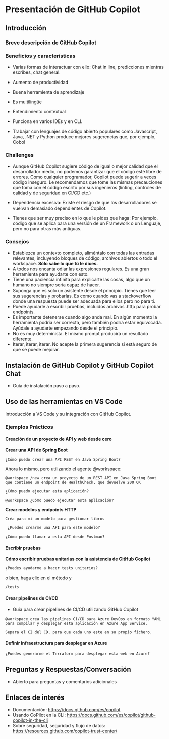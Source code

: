 # Presentación de GitHub Copilot

## Introducción
### Breve descripción de GitHub Copilot

### Beneficios y características

- Varias formas de interactuar con ello: Chat in line, predicciones mientras escribes, chat general.

- Aumento de productividad

- Buena herramienta de aprendizaje

- Es multilingüe

- Entendimiento contextual

- Funciona en varios IDEs y en CLI.

- Trabajar con lenguajes de código abierto populares como Javascript, Java, .NET y Python produce mejores sugerencias que, por ejemplo, Cobol

### Challenges

- Aunque GitHub Copilot sugiere código de igual o mejor calidad que el desarrollador medio, no podemos garantizar que el código esté libre de errores. Como cualquier programador, Copilot puede sugerir a veces código inseguro. Le recomendamos que tome las mismas precauciones que toma con el código escrito por sus ingenieros (linting, controles de calidad y de seguridad en CI/CD etc.)

- Dependencia excesiva: Existe el riesgo de que los desarrolladores se vuelvan demasiado dependientes de Copilot.

- Tienes que ser muy preciso en lo que le pides que haga: Por ejemplo, código que se aplica para una versión de un Framework o un Lenguaje, pero no para otras más antiguas.

### Consejos
- Establezca un contexto completo, aliméntalo con todas las entradas relevantes, incluyendo bloques de código, archivos abiertos o todo el workspace. **Sólo sabe lo que tú le dices.**
- A todos nos encanta odiar las expresiones regulares. Es una gran herramienta para ayudarte con esto.
- Tiene una paciencia infinita para explicarte las cosas, algo que un humano no siempre sería capaz de hacer.
- Suponga que es solo un asistente desde el principio. Tienes que leer sus sugerencias y probarlas. Es como cuando vas a stackoverflow donde una respuesta puede ser adecuada para ellos pero no para ti.
- Puede ayudarle a escribir pruebas, incluidos archivos .http para probar endpoints.
- Es importante detenerse cuando algo anda mal. En algún momento la herramienta podría ser correcta, pero también podría estar equivocada. Ayúdale a ayudarte empezando desde el principio.
- No es muy determinista. El mismo prompt producirá un resultado diferente.
- Iterar, iterar, iterar. No acepte la primera sugerencia si está seguro de que se puede mejorar.


## Instalación de GitHub Copilot y GitHub Copilot Chat
- Guía de instalación paso a paso.

## Uso de las herramientas en VS Code

Introducción a VS Code y su integración con GitHub Copilot.

### Ejemplos Prácticos
#### Creación de un proyecto de API y web desde cero

**Crear una API de Spring Boot**

```
¿Cómo puedo crear una API REST en Java Spring Boot?
```

Ahora lo mismo, pero utilizando el agente @workspace:
```
@workspace /new crea un proyecto de un REST API en Java Spring Boot que contiene un endpoint de HealthCheck, que devuelve 200 OK
```

```
¿Cómo puedo ejecutar esta aplicación?
```

```
@workspace ¿Cómo puedo ejecutar esta aplicación?
```

**Crear modelos y endpoints HTTP**

```
Créa para mi un modelo para gestionar libros
```

```
 ¿Puedes crearme una API para este modelo?
```
```
¿Cómo puedo llamar a esta API desde Postman?
```

#### Escribir pruebas
**Cómo escribir pruebas unitarias con la asistencia de GitHub Copilot**
```
¿Puedes ayudarme a hacer tests unitarios?
```
o bien, haga clic en el método y
```
/tests
```

#### Crear pipelines de CI/CD
- Guía para crear pipelines de CI/CD utilizando GitHub Copilot

```
@workspace crea las pipelines CI/CD para Azure DevOps en formato YAML para compilar y desplegar esta aplicación en Azure App Service.
```

```
Separa el CI del CD, para que cada uno este en su propio fichero.
```

#### Definir infraestructura para desplegar en Azure
```
¿Puedes generarme el Terraform para desplegar esta web en Azure?
```

## Preguntas y Respuestas/Conversación
- Abierto para preguntas y comentarios adicionales

## Enlaces de interés
- Documentación: https://docs.github.com/es/copilot
- Usando CoPilot en la CLI: https://docs.github.com/es/copilot/github-copilot-in-the-cli
- Sobre seguridad, seguridad y flujo de datos: https://resources.github.com/copilot-trust-center/

